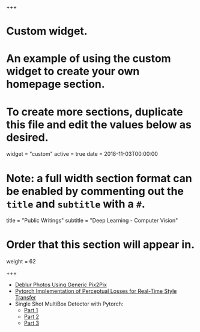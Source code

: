 +++
# Custom widget.
# An example of using the custom widget to create your own homepage section.
# To create more sections, duplicate this file and edit the values below as desired.
widget = "custom"
active = true
date = 2018-11-03T00:00:00

# Note: a full width section format can be enabled by commenting out the `title` and `subtitle` with a `#`.
title = "Public Writings"
subtitle = "Deep Learning - Computer Vision"

# Order that this section will appear in.
weight = 62

+++

* [Deblur Photos Using Generic Pix2Pix](https://medium.com/machine-learning-world/deblur-photos-using-generic-pix2pix-6f8774f9701e)
* [Pytorch Implementation of Perceptual Losses for Real-Time Style Transfer](https://towardsdatascience.com/pytorch-implementation-of-perceptual-losses-for-real-time-style-transfer-8d608e2e9902)
* Single Shot MultiBox Detector with Pytorch:
  * [Part 1](https://towardsdatascience.com/learning-note-single-shot-multibox-detector-with-pytorch-part-1-38185e84bd79)
  * [Part 2](https://towardsdatascience.com/learning-note-single-shot-multibox-detector-with-pytorch-part-2-dd96bdf4f434)
  * [Part 3](https://towardsdatascience.com/learning-note-single-shot-multibox-detector-with-pytorch-part-3-f0711caa65ad)
